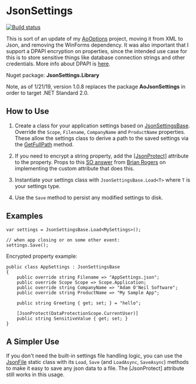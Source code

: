 # JsonSettings

[![Build status](https://ci.appveyor.com/api/projects/status/7rtpqxwoasjes1id?svg=true)](https://ci.appveyor.com/project/adamosoftware/jsonsettings)

This is sort of an update of my [AoOptions](https://github.com/adamosoftware/AoOptions) project, moving it from XML to Json, and removing the WinForms dependency. It was also important that I support a DPAPI encryption on properties, since the intended use case for this is to store sensitive things like database connection strings and other credentials. More info about DPAPI is [here](https://docs.microsoft.com/en-us/dotnet/standard/security/how-to-use-data-protection).

Nuget package: **JsonSettings.Library**

Note, as of 1/21/19, version 1.0.8 replaces the package **AoJsonSettings** in order to target .NET Standard 2.0.

## How to Use

1. Create a class for your application settings based on [JsonSettingsBase](https://github.com/adamosoftware/JsonSettings/blob/master/JsonSettings.Library/JsonSettingsBase.cs). Override the `Scope`, `Filename`, `CompanyName` and `ProductName` properties. These allow the settings class to derive a path to the saved settings via the [GetFullPath](https://github.com/adamosoftware/JsonSettings/blob/master/JsonSettings.Library/JsonSettingsBase.cs#L50) method.

2. If you need to encrypt a string property, add the [[JsonProtect]](https://github.com/adamosoftware/JsonSettings/blob/master/JsonSettings.Library/JsonProtectAttribute.cs) attribute to the property. Props to this [SO answer](https://stackoverflow.com/a/29240043/2023653) from [Brian Rogers](https://stackoverflow.com/users/10263/brian-rogers) on implementing the custom attribute that does this.

2. Instantiate your settings class with `JsonSettingsBase.Load<T>` where `T` is your settings type.

3. Use the `Save` method to persist any modified settings to disk.

## Examples

```
var settings = JsonSettingsBase.Load<MySettings>();

// when app closing or on some other event:
settings.Save();
```
Encrypted property example:
```
public class AppSettings : JsonSettingsBase
{
    public override string Filename => "AppSettings.json";
    public override Scope Scope => Scope.Application;
    public override string CompanyName => "Adam O'Neil Software";
    public override string ProductName => "My Sample App";

    public string Greeting { get; set; } = "hello";

    [JsonProtect(DataProtectionScope.CurrentUser)]
    public string SensitiveValue { get; set; }
}
```

## A Simpler Use

If you don't need the built-in settings file handling logic, you can use the [JsonFile](https://github.com/adamosoftware/JsonSettings/blob/master/JsonSettings.Library/JsonFile.cs) static class with its `Load`, `Save` (and `LoadAsync`, `SaveAsync`) methods to make it easy to save any json data to a file. The [JsonProtect] attribute still works in this usage.
